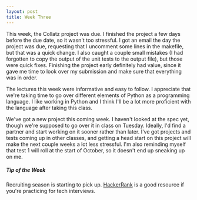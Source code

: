 ```yaml
---
layout: post
title: Week Three
---
```


This week, the Collatz project was due. I finished the project a few days before the due date, so it wasn't too stressful. I got an email
the day the project was due, requesting that I uncomment some lines in the makefile, but that was a quick change. I also caught a couple
small mistakes (I had forgotten to copy the output of the unit tests to the output file), but those were quick fixes. Finishing the
project early definitely had value, since it gave me time to look over my submission and make sure that everything was in order.

The lectures this week were informative and easy to follow. I appreciate that we're taking time to go over different elements of Python
as a programming language. I like working in Python and I think I'll be a lot more proficient with the language after taking this class.

We've got a new project this coming week. I haven't looked at the spec yet, though we're supposed to go over it in class on Tuesday. 
Ideally, I'd find a partner and start working on it sooner rather than later. I've got projects and tests coming up in other classes, and
getting a head start on this project will make the next couple weeks a lot less stressful. I'm also reminding myself that test 1 will roll
at the start of October, so it doesn't end up sneaking up on me.

##### Tip of the Week
Recruiting season is starting to pick up. [HackerRank](https://www.hackerrank.com/) is a good resource if you're practicing for tech 
interviews.
